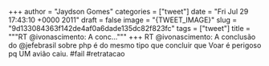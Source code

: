 
+++
author = "Jaydson Gomes"
categories = ["tweet"]
date = "Fri Jul 29 17:43:10 +0000 2011"
draft = false
image = "{TWEET_IMAGE}"
slug = "9d133084363f142de4af0a6dade135dc82f823fc"
tags = ["tweet"]
title = """RT @ivonascimento: A conc..."""
+++
RT @ivonascimento: A conclusão do @jefebrasil sobre php é do mesmo tipo que concluir que Voar é perigoso pq UM avião caiu. #fail #retratacao
